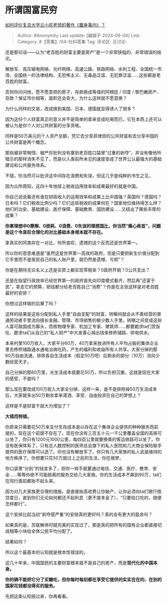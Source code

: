 # 所谓国富民穷
[如何评价复旦大学兰小欢老师的著作《置身事内》？](https://www.zhihu.com/question/525777261/answer/3613984761)

> Author: #Anonymity
> Last update: [编辑于 2024-09-04]
> Link:
> Category: #【答集】/04-社科答集 
> Tag: 
> 评论区:
> 泛讨论:

还是那句话——认为“老百姓的财富主要是房产”是一个非常狭隘的、非常错误的结论。

解放军、高压输电网络、光纤网络、高速公路、铁路网络、水利工程、全国统一市场、全国统一的法律结构、无恐怖主义、无毒品泛滥、无犯罪泛滥……这些都是老百姓的财富。

否则你问问他，愿不愿意把的房子、存款换成等值的阿根廷 / 印度 / 黎巴嫩房产、存款？保证市价相等，面积还会变大，为什么这样就不愿意换？

为什么同样的交易，改成换到美国、日本、德国就显得诱人了很多？

因为这份个人财富真正的意义并不是简单的拿来变成吃喝而已，它在本质上还可以被认为是你个人对公共财富的分享资格。

同样是50万美元的个人资产总额，凭它去分享菲律宾的公共财富和去分享中国的公共财富是两个概念。

那些被非常惋惜、被严厉批判没有塞到老百姓口袋里“过重的剥夺”，并没有像他所暗示的那样消失不见了，而是以人类前所未见的速度变成了世界公认最强大的基础建设和公共服务体系。

不错，你当然可以批评这中间存在浪费和失误，但这几乎是纯粹的书生之见，

因为众所周知，这四十年地球上税收运用效率和成果最好的就是中国。

你自己说说看还有谁在财政收入的运用效率和成果上比中国强？英国吗？德国吗？日本吗？它们税收比例少吗？它们这些税收的成果何在？国家地位维持得怎么样？他们的治安、基础建设、医疗保障、基础教育、国防建设……又结出了哪些丰厚的成果？

**你拿理想中0摩擦、0损耗、0浪费、0失误的理想国比，你当然“痛心疾首”，问题是这个令哀叹合理化的对比基础本身根本就不存在。**

拿真实的同类存在一对比，你所哀叹、遗憾的这个反而还是世界第一。

所以你的意思难道是“虽然这是世界第一高效的政府，但是只要把新生价值分配到它手里而不是居民自己的私人账户里，就仍然是遗憾、亏损”？

你是在期待无论名义上还是实质上都实现零税率？0政府开销？0公共支出？

还是在指望行政效率已经世界第一的政府首先向印度模式看齐，然后再“还富于民”，拿走它的预算，把钱都分给老百姓自己“消费”？你是在主张这样是对老百姓最好的安排？

你想过这样做的后果了吗？

这样的结果是这些分配到私人手里“自由支配”的财富，转瞬间就会从不善经营的普通劳动者手里流向擅长金融、管理、市场销售的极少数人手里。转眼之间变成这些人富可敌国成为寡头，而核物理专家、机加工专家、建筑师……都要跪求ta们赏饭吃、跪求ta们从自己的“私人财产”中大发善心捐出钱来修桥铺路、供电供水。

本来村里100万收入，大家平分60万，40万拿来放进所有人平均占股的集体企业里去修桥铺路通水通电治病吃药，产生的福利和收益所有人共享。大家分掉的那60万自由流通，排除各自生活成本（假定50万吧）后剩余的部分（10万）流向少数经营天才。

自己分掉的那60万里，光生活成本就要花50万，所以负担沉重，这就是现在大家的感受，不是吗？

那么现在要改成100万收入大家全分掉，这样一来，是不是排除掉50万生活成本后，大家就多出50万剩余拿来潇洒、享受、自由投资在自己的梦想上？

这样是不是财富干就大为增加了？

**大错而特错。**

你原来只需要花50万来支付生存成本是以存在这个集体企业提供的种种服务而前提的，现在这个前提不存在了。现在你没有三百五十元一千公里覆盖全国的高铁可以坐了，你只有1200元1000公里，每四百公里就要换乘的客运铁路可以坐了。你没有医保体系了，只有总人数控制的医师总会旗下的私人医院和几大商业保险联手提供的医疗保障可以选了。你也没有解放军了，你只有几大家族的私人武装维持的地方秩序了。你想要只花50万就过上之前的生活，你在做梦。

你口袋里“分到”的钱变多了，但你一转手就要通过电信、交通、医疗、教育、安全……等等你绝不可能脱离的服务交给几大家族。你的生活成本不飙到90万，ta们在同行面前都抬不起头来。

因为对几大家族更合理的措施，是直接抬高收费让你破产，让你必须向ta们银行借贷度日，直到你们无论如何都还不起利息（更不提本金了），“只要给口吃的，随便怎样都行”。

这个安排比起当初“剥夺感严重”的安排真的更好吗？真的会有更大的盈余吗？

如果真的是，苏联解体时就完美的实现过了，那是真的把所有的国有企业都直接切成相等小块给全体公民平均分配了。

结果如何？

所以这个最基本的认知就是根本性错误的。

这几十年来，中国国民的主要财富根本就不是自己的房产，而是**现代化的中国本身。**

**你的确不能把它分了买糖吃，但你每时每刻都在享受它提供的实实在在的、在别的国家花钱都没得买的服务。**

先把这条认知扭过来，你再看看。